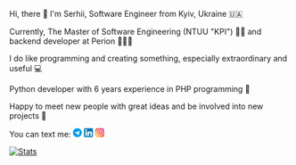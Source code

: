 Hi, there 👋 I'm Serhii, Software Engineer from Kyiv, Ukraine 🇺🇦

Currently, The Master of Software Engineering (NTUU "KPI") 🧑‍🎓 and backend developer at Perion 🧑🏻‍💻

I do like programming and creating something, especially extraordinary and useful 💻

Python developer with 6 years experience in PHP programming 🐍

Happy to meet new people with great ideas and be involved into new projects 🎉

You can text me: [![Telegram](telegram.png)](https://t.me/shidenko) [![LinkedIn](linkedin.png)](https://www.linkedin.com/in/shidenko/) [![Instagram](instagram.png)](https://www.instagram.com/s.hidenko/)

[![Stats](https://github-readme-stats.vercel.app/api?username=shidenko97&count_private=true&show_icons=true&theme=dracula)](https://github.com/shidenko97/)
